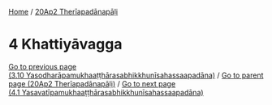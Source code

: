 
[Home](/) / [20Ap2 Therīapadānapāḷi](../20Ap2.md)

# 4 Khattiyāvagga


[Go to previous page (3.10 Yasodharāpamukhaaṭṭhārasabhikkhunīsahassaapadāna)](3/3.10.md) / [Go to parent page (20Ap2 Therīapadānapāḷi)](0.md) / [Go to next page (4.1 Yasavatīpamukhaaṭṭhārasabhikkhunīsahassaapadāna)](4/4.1.md)


